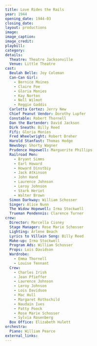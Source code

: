 ```yaml
---
title: Love Rides the Rails
year: 1944
opening_date: 1944-03
closing_date:
layout: productions
image:
image_caption:
image_credit:
playbill: 
category: 
details:
  Theatre: Theatre Jacksonville
  Venue: Little Theatre
cast:
  Beulah Belle: Joy Coleman
  Can-Can Girl:
    - Bernice Moines
    - Claire Poe
    - Gloria Monies
    - Kay Norton
    - Nell Wilmot
    - Reggie Gaddis
  Carlotta Cortez: Jerry New
  Chief Peanut Vendor: Dorothy Lupfer
  Constable: Robert Thornell
  Dan the Bartender: David Jackson
  Dirk Sneath: Billy Reed
  Fifi: Gloria Monies
  Fred Wheelwright: Robert Dreher
  Harold Stanfast: Thomas Hodge
  Newsboy: Shorty Wagner
  Prudence Hopewell: Marguerite Phillips
  Railroad Men:
    - Bryant Simms
    - Earl Howard
    - Howard Dinstbiy
    - Jack Atkinson
    - John Hand
    - Laurence Johnson
    - Leroy Johnson
    - Stark Heriot
    - Walter Brown
  Simon Darkway: William Schosser
  Singer: Alice Nunn
  The Widow Hopewell: Irma Stockwell
  Trueman Pendennis: Clarence Turner
crew:
  Director: Marcella Cisney
  Stage Manager: Rose Marie Schosser
  Lighting: Arlene Beach
  Lyrics to Villain Song: Billy Reed
  Make-up: Irma Stockwell
  Program Ads: William Schosser
  Props: Lois Davidson
  Wardrobe: 
    - Emma Thornell
    - Louise Tennant
  Crew:
    - Charles Irish
    - Jean Pfieffer
    - Laurence Johnson
    - Leroy Johnson
    - Lois Davidson
    - Mac Hull
    - Margaret Rothschild
    - Naudain Ives
    - Patty Poock
    - Rose Marie Schosser
    - Sylvia Rosenberg
  Box Office: Elizabeth Hulett
orchestra:
  Piano: William Pearce
external_links:
---
```

